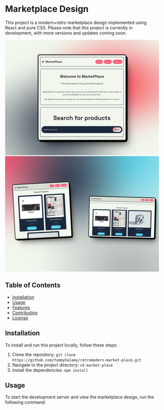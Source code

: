 # Marketplace Design

This project is a modern+retro marketplace design implemented using React and pure CSS. Please note that this project is currently in development, with more versions and updates coming soon.

![Image 1](public/images/Image1.png)
![Image 2](public/images/Image2.png)

## Table of Contents

- [Installation](#installation)
- [Usage](#usage)
- [Features](#features)
- [Contributing](#contributing)
- [License](#license)

## Installation

To install and run this project locally, follow these steps:

1. Clone the repository: `git clone https://github.com/YummySalamy/retromodern-market-place.git`
2. Navigate to the project directory: `cd market-place`
3. Install the dependencies: `npm install`

## Usage

To start the development server and view the marketplace design, run the following command:
